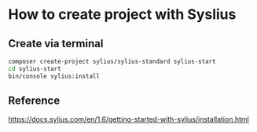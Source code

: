 # How to create project with Syslius

## Create via terminal

```bash
composer create-project sylius/sylius-standard sylius-start
cd sylius-start
bin/console sylius:install
```

## Reference

<https://docs.sylius.com/en/1.6/getting-started-with-sylius/installation.html>
